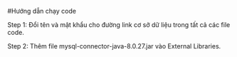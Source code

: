 #Hướng dẫn chạy code

Step 1: Đổi tên và mật khẩu cho đường link cơ sở dữ liệu trong tất cả các file code.

Step 2: Thêm file mysql-connector-java-8.0.27.jar vào External Libraries.
